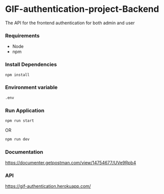 # GIF-authentication-project-Backend
The API for the frontend authentication for both admin and user

### Requirements
- Node
- npm

### Install Dependencies
```bash
npm install
```

### Environment variable
```bash
.env
```

### Run Application
```bash
npm run start
```
OR

```bash
npm run dev
```

### Documentation
https://documenter.getpostman.com/view/14754677/UVe9Rpb4

### API 
https://gif-authentication.herokuapp.com/
